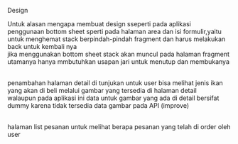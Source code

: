 Design <br>

Untuk alasan mengapa membuat design sseperti pada aplikasi<br>
penggunaan bottom sheet sperti pada halaman area dan isi formulir,yaitu untuk menghemat stack berpindah-pindah fragment dan harus melakukan back untuk kembali nya<br>
jika menggunakan bottom sheet stack akan muncul pada halaman fragment utamanya hanya mmbutuhkan usapan jari untuk menutup dan membukanya<br>

<br>
penambahan halaman detail di tunjukan untuk user bisa melihat jenis ikan yang akan di beli melalui gambar yang tersedia di halaman detail<br>
walaupun pada aplikasi ini data untuk gambar yang ada di detail bersifat dummy karena tidak tersedia data gambar pada API (improve)
<br>
<br>

halaman list pesanan untuk melihat berapa pesanan yang telah di order oleh user
